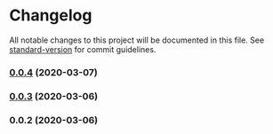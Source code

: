 # Changelog

All notable changes to this project will be documented in this file. See [standard-version](https://github.com/conventional-changelog/standard-version) for commit guidelines.

### [0.0.4](https://github.com/eosrapid/my-eos/compare/v0.0.3...v0.0.4) (2020-03-07)

### [0.0.3](https://github.com/eosrapid/my-eos/compare/v0.0.2...v0.0.3) (2020-03-06)

### 0.0.2 (2020-03-06)
